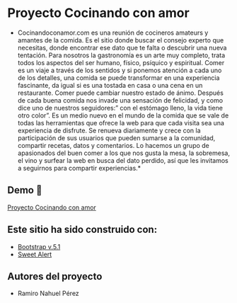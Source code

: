 # Proyecto Cocinando con amor 

* Cocinandoconamor.com es una reunión de cocineros amateurs y
              amantes de la comida. Es el sitio donde buscar el consejo experto
              que necesitas, donde encontrar ese dato que te falta o descubrir
              una nueva tentación. Para nosotros la gastronomía es un arte muy
              completo, trata todos los aspectos del ser humano, físico,
              psíquico y espiritual. Comer es un viaje a través de los sentidos
              y si ponemos atención a cada uno de los detalles, una comida se
              puede transformar en una experiencia fascinante, da igual si es
              una tostada en casa o una cena en un restaurante. Comer puede
              cambiar nuestro estado de ánimo. Después de cada buena comida nos
              invade una sensación de felicidad, y como dice uno de nuestros
              seguidores:” con el estómago lleno, la vida tiene otro color”. Es
              un medio nuevo en el mundo de la comida que se vale de todas las
              herramientas que ofrece la web para que cada visita sea una
              experiencia de disfrute. Se renueva diariamente y crece con la
              participación de sus usuarios que pueden sumarse a la comunidad,
              compartir recetas, datos y comentarios. Lo hacemos un grupo de
              apasionados del buen comer a los que nos gusta la mesa, la
              sobremesa, el vino y surfear la web en busca del dato perdido, así
              que les invitamos a seguirnos para compartir experiencias.*


## Demo 🧷

[Proyecto Cocinando con amor ](https://cocinandoconamorapp.netlify.app/)


## Este sitio ha sido construido con:

- [Bootstrap v.5.1](https://getbootstrap.com/docs/5.1/getting-started/introduction/)
- [Sweet Alert](https://sweetalert2.github.io/)


## Autores del proyecto

- Ramiro Nahuel Pérez









